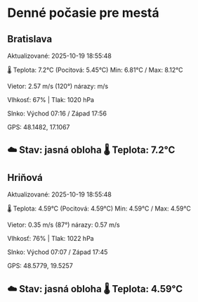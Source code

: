 ﻿# Denné počasie pre mestá

## Bratislava
Aktualizované: 2025-10-19 18:55:48

🌡️ Teplota: 7.2°C 
(Pocitová: 5.45°C)
Min: 6.81°C / Max: 8.12°C

Vietor: 2.57 m/s    (120°) 
nárazy:  m/s

Vlhkosť: 67% | Tlak: 1020 hPa

Slnko: Východ 07:16 / Západ 17:56

GPS: 48.1482, 17.1067

☁️ Stav: jasná obloha        🌡️ Teplota: 7.2°C
---

## Hriňová
Aktualizované: 2025-10-19 18:55:48

🌡️ Teplota: 4.59°C 
(Pocitová: 4.59°C)
Min: 4.59°C / Max: 4.59°C

Vietor: 0.35 m/s (87°)
nárazy: 0.57 m/s

Vlhkosť: 76% | Tlak: 1022 hPa

Slnko: Východ 07:07 / Západ 17:45

GPS: 48.5779, 19.5257

☁️ Stav: jasná obloha        🌡️ Teplota: 4.59°C
---
